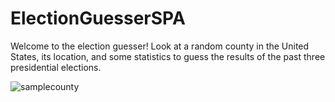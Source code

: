 # ElectionGuesserSPA
Welcome to the election guesser! Look at a random county in the United States, its location, and some statistics to guess the results of the past three presidential elections. 

![samplecounty](https://i.imgur.com/Sx1rhKE.png)
